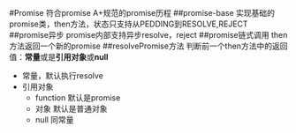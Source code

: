 #Promise
符合promise A+规范的promise历程
##promise-base
实现基础的promise类，then方法，状态只支持从PEDDING到RESOLVE,REJECT
##promise异步
promise内部支持异步resolve，reject
##promise链式调用
then方法返回一个新的promise
##resolvePromise方法
判断前一个then方法中的返回值：**常量**或是**引用对象**或**null**
- 常量，默认执行resolve
- 引用对象
    - function 默认是promise
    - 对象  默认是普通对象
    - null  同常量
